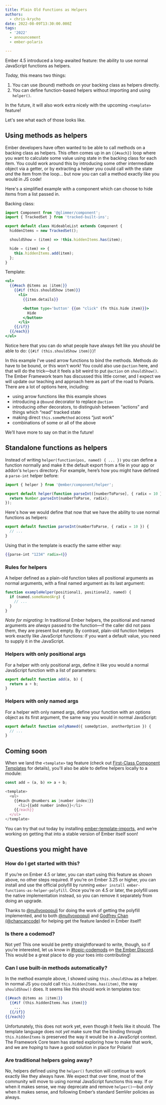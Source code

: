 ```yaml
---
title: Plain Old Functions as Helpers
authors:
  - chris-krycho
date: 2022-08-09T13:30:00.000Z
tags:
  - '2022'
  - announcement
  - ember-polaris

---
```


Ember 4.5 introduced a long-awaited feature: the ability to use normal JavaScript functions as helpers.

*Today,* this means two things:

1. You can use (bound) methods on your backing class as helpers directly.
2. You can define function-based helpers without importing and using `helper()`.

In the future, it will also work extra nicely with the upcoming `<template>` feature!

Let's see what each of those looks like.

## Using methods as helpers

Ember developers have often wanted to be able to call methods on a backing class as helpers. This often comes up in an `{{#each}}` loop where you want to calculate some value using state in the backing class for each item. You could work around this by introducing some other intermediate object via a getter, or by extracting a helper you could call with the state *and* the item from the loop… but now you can call a method exactly like you would in JS code!

Here's a simplified example with a component which can choose to hide items from a list passed in.

Backing class:

```js
import Component from '@glimmer/component';
import { TrackedSet } from 'tracked-built-ins';

export default class HideableList extends Component {
  hiddenItems = new TrackedSet();

  shouldShow = (item) => !this.hiddenItems.has(item);

  hide = (item) => {
    this.hiddenItems.add(item);
  };
}
```

Template:

```hbs
<ul>
  {{#each @items as |item|}}
    {{#if (this.shouldShow item)}}
      <li>
        {{item.details}}

        <button type='button' {{on "click" (fn this.hide item)}}>
          Hide
        </button>
      </li>
    {{/if}}
  {{/each}}
</ul>
```

Notice here that you can do what people have always felt like you *should* be able to do: `{{#if (this.shouldShow item)}}`!

In this example I've used arrow functions to bind the methods. Methods *do* have to be bound, or this won't work! You could also use `@action` here, and that will do the trick—but it feels a bit weird to put `@action` on `shouldShow()`. The Ember Framework team has discussed this little corner, and I expect we will update our teaching and approach here as part of the road to Polaris. There are a lot of options here, including:

<!-- alex ignore just -->
- using arrow functions like this example shows
- introducing a `@bound` decorator to replace `@action`
- introducing *other* decorators, to distinguish between “actions” and things which “read” tracked state
- making direct `this.someMethod` access “just work”
- combinations of some or all of the above

We’ll have more to say on that in the future!

## Standalone functions as helpers

Instead of writing `helper(function(pos, named) { ... })` you can define a function normally and make it the default export from a file in your app or addon's `helpers` directory. For example, here’s how you might have defined a `parse-int` helper before:

```js
import { helper } from '@ember/component/helper';

export default helper(function parseInt([numberToParse], { radix = 10 }) {
  return Number.parseInt(numberToParse, radix);
});
```

Here's how we would define that now that we have the ability to use normal functions as helpers:

```js
export default function parseInt(numberToParse, { radix = 10 }) {
  // ...
}
```

Using that in the template is exactly the same either way:

```hbs
{{parse-int "1234" radix=4}}
```


### Rules for helpers

A helper defined as a plain-old function takes all positional arguments as normal arguments, with a final named argument as its last argument:

```js
function exampleHelper(positional1, positional2, named) {
  if (named.someNamedArg) {
    // ...
  }
}
```

*Note for migrating:* In traditional Ember helpers, the positional and named arguments are *always* passed to the function—if the caller did not pass them, they are present but empty. By contrast, plain-old function helpers work exactly like JavaScript functions: if you want a default value, you need to supply it in the JavaScript.


### Helpers with only positional args

For a helper with only positional args, define it like you would a normal JavaScript function with a list of parameters:

```js
export default function add(a, b) {
  return a + b;
}
```


### Helpers with only named args

For a helper with only named args, define your function with an options object as its first argument, the same way you would in normal JavaScript:

```js
export default function onlyNamed({ someOption, anotherOption }) {
  // ...
}
```


## Coming soon

When we land the `<template>` tag feature (check out [First-Class Component Templates](https://rfcs.emberjs.com/id/0779-first-class-component-templates) for details), you'll also be able to define helpers locally to a module:

```js
const add = (a, b) => a + b;

<template>
  <ul>
    {{#each @numbers as |number index|}}
      <li>{{add number index}}</li>
    {{/each}}
  </ul>
</template>
```

You can try that out today by installing [ember-template-imports](https://github.com/ember-template-imports/ember-template-imports), and we’re working on getting that into a stable version of Ember itself soon!


## Questions you might have

### How do I get started with this?

If you’re on Ember 4.5 or later, you can start using this feature as shown above, no other steps required. If you’re on Ember 3.25 or higher, you can install and use the official polyfill by running `ember install ember-functions-as-helper-polyfill`. Once you’re on 4.5 or later, the polyfill uses the native implementation instead, so you can remove it separately from doing an upgrade.

Thanks to [@nullvoxpopuli][nvp] for doing the work of getting the polyfill implemented, and to both [@nullvoxpopuli][nvp] and [Godfrey Chan (@chancancode)](https://github.com/chancancode) for helping get the feature landed in Ember itself!

[nvp]: https://github.com/nullvoxpopuli/


### Is there a codemod?

Not yet! This one would be pretty straightforward to write, though, so if you’re interested, let us know in [#topic-codemods](https://discord.com/channels/480462759797063690/597043084588613642) on [the Ember Discord](https://discord.gg/emberjs). This would be a great place to dip your toes into contributing!


### Can I use built-in methods automatically?

In the method example above, I showed using `this.shouldShow` as a helper. In normal JS you could call `this.hiddenItems.has(item)`, the way `shouldShow()` does. It seems like this should work in templates too:

```hbs
{{#each @items as |item|}}
  {{#if (this.hiddenItems.has item)}}
    ...
  {{/if}}
{{/each}}
```

Unfortunately, this does not work yet, even though it feels like it should. The template language does not *yet* make sure that the binding through `this.hiddenItems` is preserved the way it would be in a JavaScript context. The Framework Core team has started exploring how to make that work, and we are *hoping* to have a good solution in place for Polaris!


### Are traditional helpers going away?

No, helpers defined using the `helper()` function will continue to work exactly like they always have. We expect that over time, most of the community will move to using normal JavaScript functions this way. If or when it makes sense, we may deprecate and remove `helper()`—but *only* when it makes sense, and following Ember’s standard SemVer policies as always.
